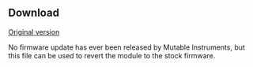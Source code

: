 ## Download

[Original version](downloads/branches_1.0.wav)

No firmware update has ever been released by Mutable Instruments, but this file can be used to revert the module to the stock firmware.